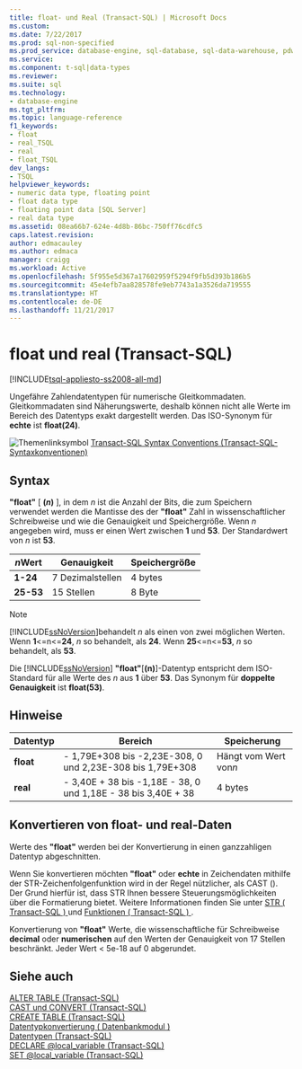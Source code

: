 ```yaml
---
title: float- und Real (Transact-SQL) | Microsoft Docs
ms.custom: 
ms.date: 7/22/2017
ms.prod: sql-non-specified
ms.prod_service: database-engine, sql-database, sql-data-warehouse, pdw
ms.service: 
ms.component: t-sql|data-types
ms.reviewer: 
ms.suite: sql
ms.technology:
- database-engine
ms.tgt_pltfrm: 
ms.topic: language-reference
f1_keywords:
- float
- real_TSQL
- real
- float_TSQL
dev_langs:
- TSQL
helpviewer_keywords:
- numeric data type, floating point
- float data type
- floating point data [SQL Server]
- real data type
ms.assetid: 08ea66b7-624e-4d8b-86bc-750ff76cdfc5
caps.latest.revision: 
author: edmacauley
ms.author: edmaca
manager: craigg
ms.workload: Active
ms.openlocfilehash: 5f955e5d367a17602959f5294f9fb5d393b186b5
ms.sourcegitcommit: 45e4efb7aa828578fe9eb7743a1a3526da719555
ms.translationtype: HT
ms.contentlocale: de-DE
ms.lasthandoff: 11/21/2017
---
```

# <a name="float-and-real-transact-sql"></a>float und real (Transact-SQL)
[!INCLUDE[tsql-appliesto-ss2008-all-md](../../includes/tsql-appliesto-ss2008-all-md.md)]

Ungefähre Zahlendatentypen für numerische Gleitkommadaten. Gleitkommadaten sind Näherungswerte, deshalb können nicht alle Werte im Bereich des Datentyps exakt dargestellt werden. Das ISO-Synonym für **echte** ist **float(24)**.
  
![Themenlinksymbol](../../database-engine/configure-windows/media/topic-link.gif "Topic link icon") [Transact-SQL Syntax Conventions (Transact-SQL-Syntaxkonventionen)](../../t-sql/language-elements/transact-sql-syntax-conventions-transact-sql.md)
  
## <a name="syntax"></a>Syntax  
**"float"** [ **(***n***)** ], in dem  *n*  ist die Anzahl der Bits, die zum Speichern verwendet werden die Mantisse des der **"float"** Zahl in wissenschaftlicher Schreibweise und wie die Genauigkeit und Speichergröße. Wenn  *n*  angegeben wird, muss er einen Wert zwischen **1** und **53**. Der Standardwert von  *n*  ist **53**.
  
|*n*Wert|Genauigkeit|Speichergröße|  
|---|---|---|
|**1-24**|7 Dezimalstellen|4 bytes|  
|**25-53**|15 Stellen|8 Byte|  
  
> [!NOTE]  
>  [!INCLUDE[ssNoVersion](../../includes/ssnoversion-md.md)]behandelt  *n*  als einen von zwei möglichen Werten. Wenn **1**<=n<=**24**,  *n*  so behandelt, als **24**. Wenn **25**<=n<=**53**,  *n*  so behandelt, als **53**.  
  
Die [!INCLUDE[ssNoVersion](../../includes/ssnoversion-md.md)] **"float"**[**(n)**]-Datentyp entspricht dem ISO-Standard für alle Werte des  *n*  aus **1** über **53**. Das Synonym für **doppelte Genauigkeit** ist **float(53)**.
  
## <a name="remarks"></a>Hinweise  
  
|Datentyp|Bereich|Speicherung|  
|---|---|---|
|**float**|- 1,79E+308 bis -2,23E-308, 0 und 2,23E-308 bis 1,79E+308|Hängt vom Wert von*n*|  
|**real**|- 3,40E + 38 bis -1,18E - 38, 0 und 1,18E - 38 bis 3,40E + 38|4 bytes|  
  
##  <a name="converting-float-and-real-data"></a>Konvertieren von float- und real-Daten  
Werte des **"float"** werden bei der Konvertierung in einen ganzzahligen Datentyp abgeschnitten.
  
Wenn Sie konvertieren möchten **"float"** oder **echte** in Zeichendaten mithilfe der STR-Zeichenfolgenfunktion wird in der Regel nützlicher, als CAST (). Der Grund hierfür ist, dass STR Ihnen bessere Steuerungsmöglichkeiten über die Formatierung bietet. Weitere Informationen finden Sie unter [STR &#40; Transact-SQL &#41; ](../../t-sql/functions/str-transact-sql.md) und [Funktionen &#40; Transact-SQL &#41; ](../../t-sql/functions/functions.md).
  
Konvertierung von **"float"** Werte, die wissenschaftliche für Schreibweise **decimal** oder **numerischen** auf den Werten der Genauigkeit von 17 Stellen beschränkt. Jeder Wert < 5e-18 auf 0 abgerundet.
  
## <a name="see-also"></a>Siehe auch
[ALTER TABLE &#40;Transact-SQL&#41;](../../t-sql/statements/alter-table-transact-sql.md)  
[CAST und CONVERT &#40;Transact-SQL&#41;](../../t-sql/functions/cast-and-convert-transact-sql.md)  
[CREATE TABLE &#40;Transact-SQL&#41;](../../t-sql/statements/create-table-transact-sql.md)  
[Datentypkonvertierung &#40; Datenbankmodul &#41;](../../t-sql/data-types/data-type-conversion-database-engine.md)  
[Datentypen &#40;Transact-SQL&#41;](../../t-sql/data-types/data-types-transact-sql.md)  
[DECLARE @local_variable &#40;Transact-SQL&#41;](../../t-sql/language-elements/declare-local-variable-transact-sql.md)  
[SET @local_variable &#40;Transact-SQL&#41;](../../t-sql/language-elements/set-local-variable-transact-sql.md)
  
  
